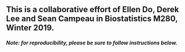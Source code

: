 ## This is a collaborative effort of Ellen Do, Derek Lee and Sean Campeau in Biostatistics M280, Winter 2019.

##### Note: for reproducibility, please be sure to follow instructions below.
